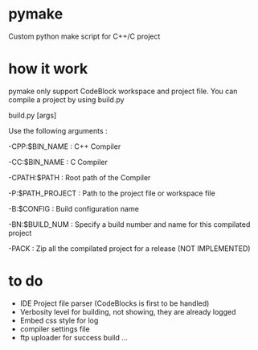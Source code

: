 pymake
======

Custom python make script for C++/C project


how it work
======
pymake only support CodeBlock workspace and project file.
You can compile a project by using build.py

build.py [args]

Use the following arguments :

-CPP:$BIN_NAME : C++ Compiler

-CC:$BIN_NAME : C Compiler

-CPATH:$PATH : Root path of the Compiler

-P:$PATH_PROJECT : Path to the project file or workspace file

-B:$CONFIG : Build configuration name

-BN:$BUILD_NUM : Specify a build number and name for this compilated project

-PACK : Zip all the compilated project for a release (NOT IMPLEMENTED)


to do
=====
- IDE Project file parser (CodeBlocks is first to be handled)
- Verbosity level for building, not showing, they are already logged
- Embed css style for log
- compiler settings file
- ftp uploader for success build
...
